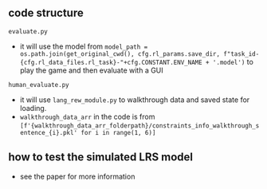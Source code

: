 ## code structure

`evaluate.py`

- it will use the model from `model_path = os.path.join(get_original_cwd(), cfg.rl_params.save_dir, f"task_id-{cfg.rl_data_files.rl_task}-"+cfg.CONSTANT.ENV_NAME + '.model')` to play the game and then evaluate with a GUI

`human_evaluate.py`

- it will use `lang_rew_module.py` to walkthrough data and saved state for loading.
- `walkthrough_data_arr` in the code is from `[f'{walkthrough_data_arr_folderpath}/constraints_info_walkthrough_sentence_{i}.pkl' for i in range(1, 6)]`

## how to test the simulated LRS model 

- see the paper for more information